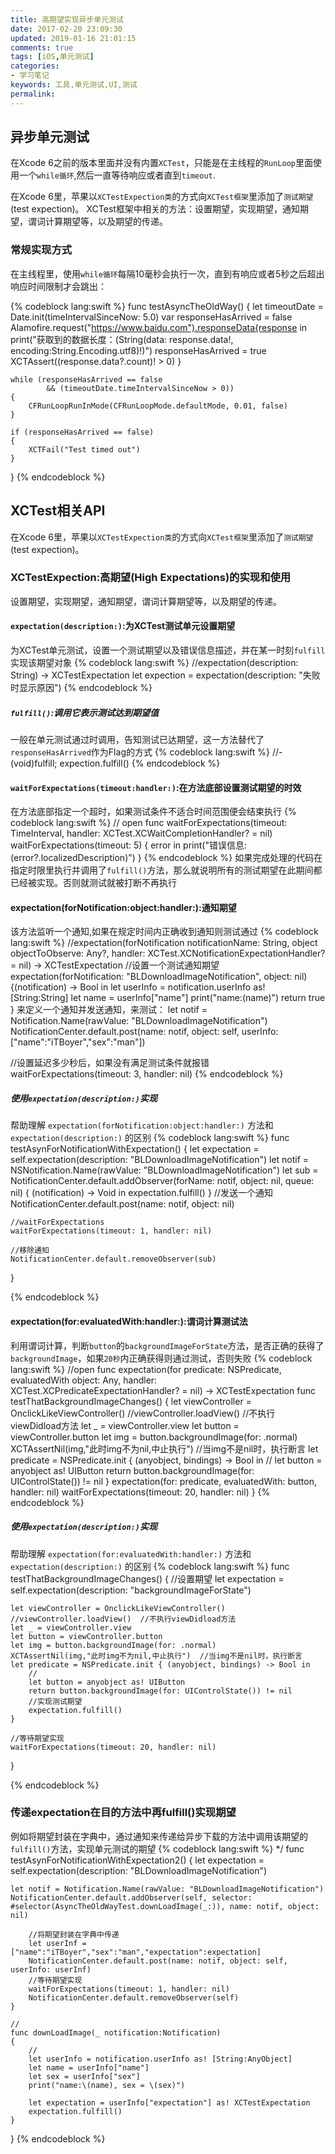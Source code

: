 ```yaml
---
title: 高期望实现异步单元测试
date: 2017-02-20 23:09:30
updated: 2019-01-16 21:01:15
comments: true
tags: [iOS,单元测试]
categories:
- 学习笔记
keywords: 工具,单元测试,UI,测试
permalink: 
---
```


## 异步单元测试
在Xcode 6之前的版本里面并没有内置`XCTest`，只能是在主线程的`RunLoop`里面使用一个`while循环`,然后一直等待响应或者直到`timeout`.

在Xcode 6里，苹果以`XCTestExpection类`的方式向`XCTest框架`里添加了`测试期望`(test expection)。
XCTest框架中相关的方法：设置期望，实现期望，通知期望，谓词计算期望等，以及期望的传递。

### 常规实现方式

在主线程里，使用`while循环`每隔10毫秒会执行一次，直到有响应或者5秒之后超出响应时间限制才会跳出：

{% codeblock lang:swift %}
func testAsyncTheOldWay()
{
    let timeoutDate = Date.init(timeIntervalSinceNow: 5.0)
    var responseHasArrived = false
    Alamofire.request("https://www.baidu.com").responseData{response in
        print("获取到的数据长度：\(String(data: response.data!, 
                                   encoding:String.Encoding.utf8)!)")
        responseHasArrived = true
        XCTAssert((response.data?.count)! > 0)
    }

    while (responseHasArrived == false 
            && (timeoutDate.timeIntervalSinceNow > 0)) 
    {
        CFRunLoopRunInMode(CFRunLoopMode.defaultMode, 0.01, false)
    }

    if (responseHasArrived == false)
    {
        XCTFail("Test timed out")
    }
}
{% endcodeblock %}

## XCTest相关API
在Xcode 6里，苹果以`XCTestExpection类`的方式向`XCTest框架`里添加了`测试期望`(test expection)。

### XCTestExpection:高期望(High Expectations)的实现和使用
设置期望，实现期望，通知期望，谓词计算期望等，以及期望的传递。

#### `expectation(description:)`:为XCTest测试单元设置期望
为XCTest单元测试，设置一个测试期望以及错误信息描述，并在某一时刻`fulfill`实现该期望对象
{% codeblock lang:swift %}
//expectation(description: String) -> XCTestExpectation
let expection = expectation(description: "失败时显示原因")
{% endcodeblock %}

##### `fulfill()`:调用它表示测试达到期望值
一般在单元测试通过时调用，告知测试已达期望，这一方法替代了`responseHasArrived`作为Flag的方式
{% codeblock lang:swift %}
//- (void)fulfill;
expection.fulfill()
{% endcodeblock %}

#### `waitForExpectations(timeout:handler:)`:在方法底部设置测试期望的时效
在方法底部指定一个超时，如果测试条件不适合时间范围便会结束执行
{% codeblock lang:swift %}
// open func waitForExpectations(timeout: TimeInterval, handler: XCTest.XCWaitCompletionHandler? = nil)
waitForExpectations(timeout: 5) { error in
    print("错误信息:\(error?.localizedDescription)")
}
{% endcodeblock %}
如果完成处理的代码在指定时限里执行并调用了`fulfill()`方法，那么就说明所有的测试期望在此期间都已经被实现。否则就测试就被打断不再执行

#### expectation(forNotification:object:handler:):通知期望
该方法监听一个通知,如果在规定时间内正确收到通知则测试通过
{% codeblock lang:swift %}
//expectation(forNotification notificationName: String, object objectToObserve: Any?, handler: XCTest.XCNotificationExpectationHandler? = nil) -> XCTestExpectation
//设置一个测试通知期望
expectation(forNotification: "BLDownloadImageNotification", 
                     object: nil) 
{(notification) -> Bool in
    let userInfo = notification.userInfo as! [String:String]
    let name = userInfo["name"]
    print("name:\(name)")
    return true
}
来定义一个通知并发送通知，来测试：
let notif =  Notification.Name(rawValue: "BLDownloadImageNotification")
NotificationCenter.default.post(name: notif, object: self, userInfo: ["name":"iTBoyer","sex":"man"])

//设置延迟多少秒后，如果没有满足测试条件就报错
waitForExpectations(timeout: 3, handler: nil)
{% endcodeblock %}

##### 使用`expectation(description:)`实现
帮助理解 `expectation(forNotification:object:handler:)` 方法和 `expectation(description:)` 的区别
{% codeblock  lang:swift  %}
func testAsynForNotificationWithExpectation() 
{
    let expectation = self.expectation(description: "BLDownloadImageNotification")
    let notif = NSNotification.Name(rawValue: "BLDownloadImageNotification")
    let sub = NotificationCenter.default.addObserver(forName: notif, object: nil, queue: nil) { (notification) -> Void in
        expectation.fulfill()
    }
    //发送一个通知
    NotificationCenter.default.post(name: notif, object: nil)
    
    //waitForExpectations
    waitForExpectations(timeout: 1, handler: nil)
    
    //移除通知
    NotificationCenter.default.removeObserver(sub)
}

{% endcodeblock %}

#### expectation(for:evaluatedWith:handler:):谓词计算测试法
利用谓词计算，判断`button`的`backgroundImageForState`方法，是否正确的获得了`backgroundImage`，如果`20秒`内正确获得则通过测试，否则失败
{% codeblock lang:swift %}
//open func expectation(for predicate: NSPredicate, evaluatedWith object: Any, handler: XCTest.XCPredicateExpectationHandler? = nil) -> XCTestExpectation
func testThatBackgroundImageChanges()
{
    let viewController = OnclickLikeViewController()
    //viewController.loadView()  //不执行viewDidload方法
    let _ = viewController.view
    let button = viewController.button
    let img = button.backgroundImage(for: .normal)
    XCTAssertNil(img,"此时img不为nil,中止执行")  //当img不是nil时，执行断言
    let predicate = NSPredicate.init { (anyobject, bindings) -> Bool in
        //
        let button = anyobject as! UIButton
        return button.backgroundImage(for: UIControlState()) != nil
    }
    expectation(for: predicate, evaluatedWith: button, handler: nil)
    waitForExpectations(timeout: 20, handler: nil)
}
{% endcodeblock %}

##### 使用`expectation(description:)`实现
帮助理解 `expectation(for:evaluatedWith:handler:)` 方法和 `expectation(description:)` 的区别
{% codeblock  lang:swift %}
func testThatBackgroundImageChanges()
{
    //设置期望
    let expectation = self.expectation(description: "backgroundImageForState")

    let viewController = OnclickLikeViewController()
    //viewController.loadView()  //不执行viewDidload方法
    let _ = viewController.view
    let button = viewController.button
    let img = button.backgroundImage(for: .normal)
    XCTAssertNil(img,"此时img不为nil,中止执行")  //当img不是nil时，执行断言
    let predicate = NSPredicate.init { (anyobject, bindings) -> Bool in
        //
        let button = anyobject as! UIButton
        return button.backgroundImage(for: UIControlState()) != nil
        //实现测试期望
        expectation.fulfill()
    }
    
    //等待期望实现
    waitForExpectations(timeout: 20, handler: nil)
}

{% endcodeblock %}

### 传递expectation在目的方法中再fulfill()实现期望
例如将期望封装在字典中，通过通知来传递给异步下载的方法中调用该期望的`fulfill()`方法，实现单元测试的期望
{% codeblock  lang:swift %}
*/
func testAsynForNotificationWithExpectation2() 
{
    let expectation = self.expectation(description: "BLDownloadImageNotification")

    let notif = Notification.Name(rawValue: "BLDownloadImageNotification")
    NotificationCenter.default.addObserver(self, selector: #selector(AsyncTheOldWayTest.downLoadImage(_:)), name: notif, object: nil)

        //将期望封装在字典中传递
        let userInf = ["name":"iTBoyer","sex":"man","expectation":expectation]
        NotificationCenter.default.post(name: notif, object: self, userInfo: userInf)
        //等待期望实现
        waitForExpectations(timeout: 1, handler: nil)
        NotificationCenter.default.removeObserver(self)
    }

    //
    func downLoadImage(_ notification:Notification) 
    {
        //
        let userInfo = notification.userInfo as! [String:AnyObject]
        let name = userInfo["name"]
        let sex = userInfo["sex"]
        print("name:\(name), sex = \(sex)")

        let expectation = userInfo["expectation"] as! XCTestExpectation
        expectation.fulfill()
    }
}
{% endcodeblock %}
